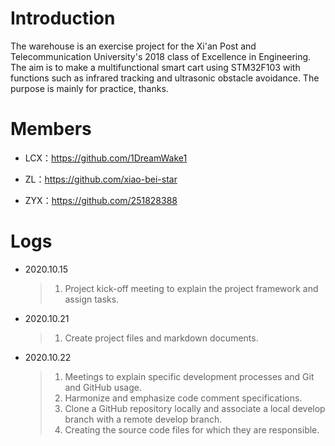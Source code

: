 # Introduction

The warehouse is an exercise project for the Xi'an Post and Telecommunication University's 2018 class of Excellence in Engineering. The aim is to make a multifunctional smart cart using STM32F103 with functions such as infrared tracking and ultrasonic obstacle avoidance. The purpose is mainly for practice, thanks.

# Members

* LCX：https://github.com/1DreamWake1

* ZL：https://github.com/xiao-bei-star

* ZYX：https://github.com/251828388

# Logs

* 2020.10.15

  > 1. Project kick-off meeting to explain the project framework and assign tasks.

* 2020.10.21

  > 1. Create project files and markdown documents.
  
* 2020.10.22

  > 1. Meetings to explain specific development processes and Git and GitHub usage.
  > 2. Harmonize and emphasize code comment specifications.
  > 3. Clone a GitHub repository locally and associate a local develop branch with a remote develop branch.
  > 4. Creating the source code files for which they are responsible.

